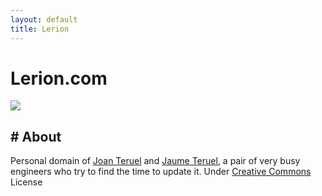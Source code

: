 ```yaml
---
layout: default
title: Lerion
---
```

# Lerion.com

![][1]  

## # About

Personal domain of [Joan Teruel][2] and [Jaume Teruel][3], a pair of very busy engineers who try to find the time to update it. Under [Creative Commons][4] License 

   [1]: /images/jaumeteruel_white_square.png
   [2]: http://www.joanteruel.com
   [3]: http://www.jaumeteruel.com
   [4]: https://creativecommons.org/licenses/by-nc-sa/3.0/
